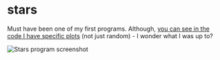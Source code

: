 # stars

Must have been one of my first programs.  Although, [you can see in the code I have specific plots](https://github.com/ca98am79/my-first-programs/blob/master/stars/STARS.PAS#L54-L65) (not just random) - I wonder what I was up to?

![Stars program screenshot](https://raw.githubusercontent.com/ca98am79/my-first-programs/master/stars/stars.png)

